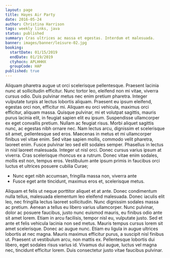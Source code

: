 ```yaml
---
layout: page
title: Hayes Air Party
date: 2016-05-24
author: Christina Harrison
tags: weekly links, java
status: published
summary: Cras ultrices ac massa et egestas. Interdum et malesuada.
banner: images/banner/leisure-02.jpg
booking:
  startDate: 01/15/2019
  endDate: 01/19/2019
  ctyhocn: APLHHHX
  groupCode: HAP
published: true
---
```

Aliquam pharetra augue ut orci scelerisque pellentesque. Praesent lacinia nunc at sollicitudin efficitur. Nunc tortor leo, eleifend non mi vitae, viverra cursus odio. Duis pulvinar metus nec enim pretium pharetra. Integer vulputate turpis at lectus lobortis aliquam. Praesent eu ipsum eleifend, egestas orci non, efficitur mi. Aliquam eu orci vehicula, maximus orci efficitur, aliquam massa. Quisque pulvinar, mi et volutpat sagittis, mauris purus lacinia elit, in feugiat sapien elit eu ipsum. Suspendisse ullamcorper ex eget convallis pretium. Nullam ac feugiat risus. Morbi aliquet sagittis nunc, ac egestas nibh ornare nec. Nam lectus arcu, dignissim et scelerisque sit amet, pellentesque sed eros. Maecenas in metus et mi ullamcorper finibus vel vitae enim.
Sed vitae sapien mollis, commodo velit pharetra, laoreet enim. Fusce pulvinar leo sed elit sodales semper. Phasellus in lectus in nisl laoreet malesuada. Integer ut nisl orci. Donec cursus varius ipsum at viverra. Cras scelerisque rhoncus ex a rutrum. Donec vitae enim sodales, mollis est non, tempus eros. Vestibulum ante ipsum primis in faucibus orci luctus et ultrices posuere cubilia Curae;

* Nunc eget nibh accumsan, fringilla massa non, viverra ante
* Fusce eget ante tincidunt, maximus eros et, scelerisque metus.

Aliquam et felis ut neque porttitor aliquet et at ante. Donec condimentum nulla tellus, malesuada elementum leo eleifend malesuada. Donec iaculis elit leo, nec fringilla lectus laoreet sollicitudin. Nunc dignissim sodales massa ac pretium. Aenean a tellus eu libero varius ullamcorper. Nunc pulvinar, dolor ac posuere faucibus, justo nunc euismod mauris, eu finibus odio ante sit amet lorem. Etiam in arcu facilisis, tempor nisl eu, vulputate justo. Sed et ante et felis vehicula lacinia non sed metus. Mauris tempus cursus lorem sit amet scelerisque. Donec ac augue nunc. Etiam eu ligula in augue ultrices lobortis at nec magna. Mauris maximus efficitur purus, a suscipit nisl finibus ut. Praesent ut vestibulum arcu, non mattis ex. Pellentesque lobortis dui libero, eget sodales risus varius id. Vivamus dui augue, luctus vel magna nec, tincidunt efficitur lorem. Duis consectetur justo vitae faucibus pulvinar.
